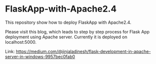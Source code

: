 # FlaskApp-with-Apache2.4
This repository show how to deploy FlaskApp with Apache2.4.

Please visit this blog, which leads to step by step process for Flask App deployment using Apache server. Currently it is deployed on localhost:5000.

Link: https://medium.com/@jinjaladinesh/flask-development-in-apache-server-in-windows-9957bec0fab0
